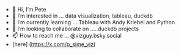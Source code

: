 - 👋 Hi, I’m Pete
- 👀 I’m interested in ... data visualization, tableau, duckdb
- 🌱 I’m currently learning ... Tableau with Andy Kriebel and Python 
- 💞️ I’m looking to collaborate on .....duckdb projects
- 📫 How to reach me ... @vizguy.bsky.social
- [here] (https://x.com/p_sime_viz)

<!---
psime/psime is a ✨ special ✨ repository because its `README.md` (this file) appears on your GitHub profile.
You can click the Preview link to take a look at your changes.
--->

